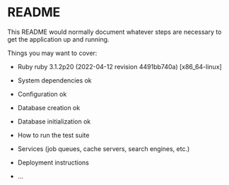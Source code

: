 # README

This README would normally document whatever steps are necessary to get the
application up and running.

Things you may want to cover:

* Ruby ruby 3.1.2p20 (2022-04-12 revision 4491bb740a) [x86_64-linux]

* System dependencies ok

* Configuration ok

* Database creation ok

* Database initialization ok

* How to run the test suite

* Services (job queues, cache servers, search engines, etc.)

* Deployment instructions

* ...
